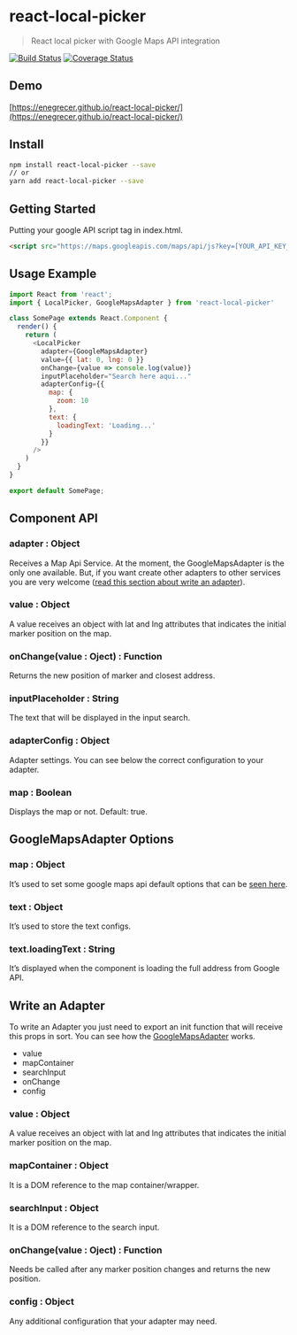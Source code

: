 # react-local-picker
> React local picker with Google Maps API integration

[![Build Status](https://travis-ci.org/Enegrecer/react-local-picker.svg?branch=master)](https://travis-ci.org/Enegrecer/react-local-picker) [![Coverage Status](https://coveralls.io/repos/github/Enegrecer/react-local-picker/badge.svg?branch=master)](https://coveralls.io/github/Enegrecer/react-local-picker?branch=master)

## Demo
[https://enegrecer.github.io/react-local-picker/](https://enegrecer.github.io/react-local-picker/)

## Install
```bash
npm install react-local-picker --save
// or
yarn add react-local-picker --save
```

## Getting Started
Putting your google API script tag in index.html.
```html
<script src="https://maps.googleapis.com/maps/api/js?key=[YOUR_API_KEY_HERE]&libraries=places"></script>
```
## Usage Example
```javascript
import React from 'react';
import { LocalPicker, GoogleMapsAdapter } from 'react-local-picker'

class SomePage extends React.Component {
  render() {
    return (
      <LocalPicker
        adapter={GoogleMapsAdapter}
        value={{ lat: 0, lng: 0 }}
        onChange={value => console.log(value)}
        inputPlaceholder="Search here aqui..."
        adapterConfig={{
          map: {
            zoom: 10
          },
          text: {
            loadingText: 'Loading...'
          }
        }}
      />
    )
  }
}

export default SomePage;
```
## Component API
### adapter : Object
Receives a Map Api Service. At the moment, the GoogleMapsAdapter is the only one available. But, if you want create other adapters to other services you are very welcome ([read this section about write an adapter](#write-an-adapter)).
### value : Object
A value receives an object with lat and lng attributes that indicates the initial marker position on the map.
### onChange(value : Oject) : Function
Returns the new position of marker and closest address.
### inputPlaceholder : String
The text that will be displayed in the input search.
### adapterConfig : Object
Adapter settings. You can see below the correct configuration to your adapter.
### map : Boolean
Displays the map or not. Default: true.

## GoogleMapsAdapter Options
### map : Object
It’s used to set some google maps api default options that can be [seen here](https://developers.google.com/maps/documentation/javascript/).
### text : Object
It’s used to store the text configs.
### text.loadingText : String
It’s displayed when the component is loading the full address from Google API.

## Write an Adapter
To write an Adapter you just need to export an init function that will receive this props in sort. You can see how the [GoogleMapsAdapter](https://github.com/Enegrecer/react-local-picker/blob/master/src/lib/GoogleMapsAdapter.js) works.
- value
- mapContainer
- searchInput
- onChange
- config

### value : Object
A value receives an object with lat and lng attributes that indicates the initial marker position on the map.
### mapContainer : Object
It is a DOM reference to the map container/wrapper.
### searchInput : Object
It is a DOM reference to the search input.
### onChange(value : Oject) : Function
Needs be called after any marker position changes and returns the new position.
### config : Object
Any additional configuration that your adapter may need.
